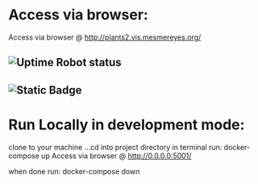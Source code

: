 # Access via browser:

Access via browser @ http://plants2.vis.mesmereyes.org/

## ![Uptime Robot status](https://img.shields.io/uptimerobot/status/m795389342-d980ceac18c432b0a1287a1e)

## ![Static Badge](https://img.shields.io/badge/build%2C%20success%2C%20brightgreen)

# Run Locally in development mode:

clone to your machine
...cd into project directory in terminal
run: docker-compose up
Access via browser @ http://0.0.0.0:5001/

when done run: docker-compose down
